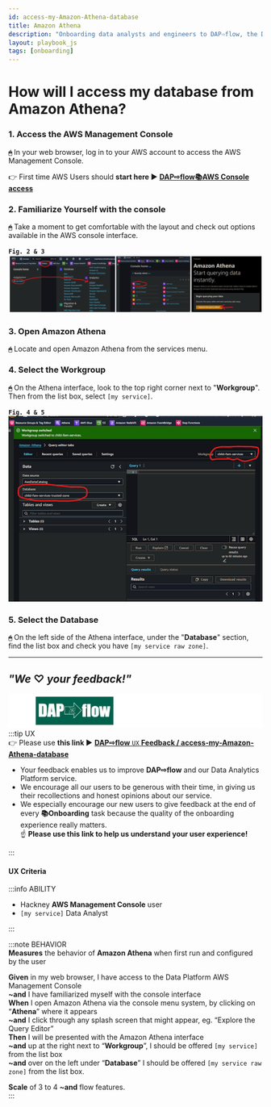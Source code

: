 ```yaml
---
id: access-my-Amazon-Athena-database
title: Amazon Athena
description: "Onboarding data analysts and engineers to DAP⇨flow, the Data Analytics Platform Airflow integration."
layout: playbook_js
tags: [onboarding]
---
```


# How will I access my database from Amazon Athena?

### 1. Access the AWS Management Console
**`🖱`** In your web browser, log in to your AWS account to access the AWS Management Console.  
   
👉 First time AWS Users should **start here ►** **[DAP⇨flow📚AWS Console access](../onboarding/access-the-AWS-Management-Console)** 

### 2. Familiarize Yourself with the console
**`🖱`** Take a moment to get comfortable with the layout and check out options available in the AWS console interface.

**`Fig. 2 & 3`** ![Fig. 2 & 3](../images/access-my-Amazon-Athena-database-two-three.png)

### 3. Open Amazon Athena
**`🖱`** Locate and open Amazon Athena from the services menu.

### 4. Select the Workgroup
**`🖱`** On the Athena interface, look to the top right corner next to "**Workgroup**". Then from the list box, select `[my service]`.

**`Fig. 4 & 5`** ![Fig. 4 & 5](../images/access-my-Amazon-Athena-database-four-five.png)

### 5. Select the Database
**`🖱`** On the left side of the Athena interface, under the "**Database**" section, find the list box and check you have `[my service raw zone]`.


---
## ***"We* ♡ *your feedback!"***
![DAP⇨flow](../images/DAPairflowFLOWleft.png)  
:::tip UX  
👉 Please use **this link ►** [**DAP⇨flow** `UX` **Feedback / access-my-Amazon-Athena-database**](https://docs.google.com/forms/d/e/1FAIpQLSdqeNyWIPMNBHEr-YSyxnXQ4ggTwJPkffMYgFaJ4hGEhIL6LA/viewform?usp=pp_url&entry.339550210=access-my-Amazon-Athena-database)  
- Your feedback enables us to improve **DAP⇨flow** and our Data Analytics Platform service.  
- We encourage all our users to be generous with their time, in giving us their recollections and honest opinions about our service.  
- We especially encourage our new users to give feedback at the end of every **📚Onboarding** task because the quality of the onboarding experience really matters.  
☝ **Please use this link to help us understand your user experience!**  

:::

#### UX Criteria
:::info ABILITY  
* Hackney **AWS Management Console** user  
* `[my service]` Data Analyst

:::

:::note BEHAVIOR  
**Measures** the behavior of **Amazon Athena** when first run and configured by the user

**Given** in my web browser, I have access to the Data Platform AWS Management Console  
**~and** I have familiarized myself with the console interface  
**When**  I open Amazon Athena via the console menu system, by clicking on “**Athena**” where it appears  
**~and** I click through any splash screen that might appear, eg. “Explore the Query Editor”  
**Then** I will be presented with the Amazon Athena interface  
**~and** up at the right next to “**Workgroup**”, I should be offered `[my service]` from the list box  
**~and** over on the left under “**Database**” I should be offered `[my service raw zone]` from the list box.  

**Scale** of 3 to 4 **~and** flow features.  
:::
